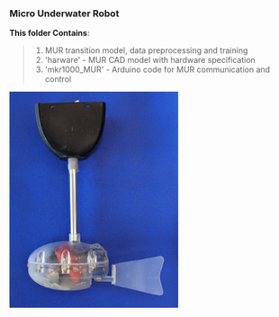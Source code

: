 ### Micro Underwater Robot
**This folder Contains**:
>1. MUR transition model, data preprocessing and training
>2. 'harware' - MUR CAD model with hardware specification
>3. 'mkr1000_MUR' - Arduino code for MUR communication and control

<img src="https://github.com/eranbTAU/Closing-the-Reality/blob/fda97b0fbb814a17b456f8814f203fc199d4ecdb/Fish/hardware/side_view.jpg" width="300">
